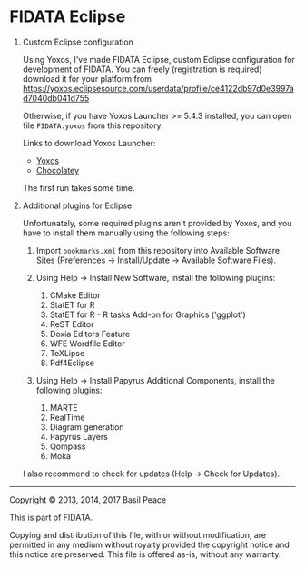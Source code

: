 FIDATA Eclipse
==============

1.	Сustom Eclipse configuration

	Using Yoxos, I've made FIDATA Eclipse, custom Eclipse
configuration for development of FIDATA. You can freely (registration
is required) download it for your platform from
https://yoxos.eclipsesource.com/userdata/profile/ce4122db97d0e3997ad7040db041d755

	Otherwise, if you have Yoxos Launcher >= 5.4.3 installed, you can
open file `FIDATA.yoxos` from this repository.

	Links to download Yoxos Launcher:
	*	[Yoxos](https://yoxos.eclipsesource.com/downloadlauncher.html)
	*	[Chocolatey](https://chocolatey.org/packages/yoxos-launcher/)

	The first run takes some time.

2.	Additional plugins for Eclipse

	Unfortunately, some required plugins aren't provided by Yoxos, and
you have to install them manually using the following steps:

	1.	Import `bookmarks.xml` from this repository into Available
Software Sites (Preferences -> Install/Update -> Available Software
Files).

	2.	Using Help -> Install New Software, install the following
plugins:
		1.	CMake Editor
		2.	StatET for R
		3.	StatET for R - R tasks Add-on for Graphics ('ggplot')
		4.	ReST Editor
		5.	Doxia Editors Feature
		6.	WFE Wordfile Editor
		7.	TeXLipse
		8.	Pdf4Eclipse

	3.	Using Help -> Install Papyrus Additional Components, install the
following plugins:
		1.	MARTE
		2.	RealTime
		3.	Diagram generation
		4.	Papyrus Layers
		5.	Qompass
		6.	Moka

	I also recommend to check for updates (Help -> Check for Updates).


------------------------------------------------------------------------
Copyright © 2013, 2014, 2017  Basil Peace

This is part of FIDATA.

Copying and distribution of this file, with or without modification,
are permitted in any medium without royalty provided the copyright
notice and this notice are preserved.  This file is offered as-is,
without any warranty.
